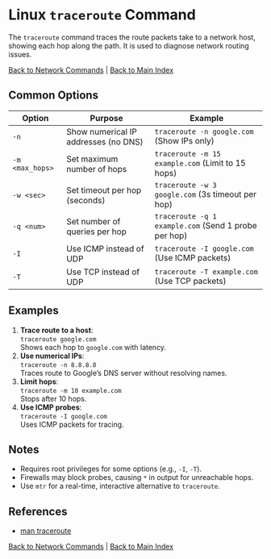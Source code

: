 # Linux `traceroute` Command

The `traceroute` command traces the route packets take to a network host, showing each hop along the path. It is used to diagnose network routing issues.

[Back to Network Commands](../network.md) | [Back to Main Index](../../README.md)

## Common Options

| Option | Purpose | Example |
|--------|---------|---------|
| `-n` | Show numerical IP addresses (no DNS) | `traceroute -n google.com` (Show IPs only) |
| `-m <max_hops>` | Set maximum number of hops | `traceroute -m 15 example.com` (Limit to 15 hops) |
| `-w <sec>` | Set timeout per hop (seconds) | `traceroute -w 3 google.com` (3s timeout per hop) |
| `-q <num>` | Set number of queries per hop | `traceroute -q 1 example.com` (Send 1 probe per hop) |
| `-I` | Use ICMP instead of UDP | `traceroute -I google.com` (Use ICMP packets) |
| `-T` | Use TCP instead of UDP | `traceroute -T example.com` (Use TCP packets) |

## Examples
1. **Trace route to a host**:  
   `traceroute google.com`  
   Shows each hop to `google.com` with latency.
2. **Use numerical IPs**:  
   `traceroute -n 8.8.8.8`  
   Traces route to Google’s DNS server without resolving names.
3. **Limit hops**:  
   `traceroute -m 10 example.com`  
   Stops after 10 hops.
4. **Use ICMP probes**:  
   `traceroute -I google.com`  
   Uses ICMP packets for tracing.

## Notes
- Requires root privileges for some options (e.g., `-I`, `-T`).
- Firewalls may block probes, causing `*` in output for unreachable hops.
- Use `mtr` for a real-time, interactive alternative to `traceroute`.

## References
- [man traceroute](https://man7.org/linux/man-pages/man8/traceroute.8.html)

[Back to Network Commands](../network.md) | [Back to Main Index](../../README.md)
